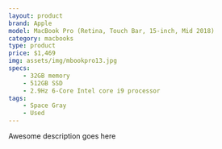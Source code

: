 ```yaml
---
layout: product
brand: Apple
model: MacBook Pro (Retina, Touch Bar, 15-inch, Mid 2018)
category: macbooks
type: product
price: $1,469
img: assets/img/mbookpro13.jpg
specs:
    - 32GB memory
    - 512GB SSD
    - 2.9Hz 6-Core Intel core i9 processor
tags:
    - Space Gray
    - Used
---
```

Awesome description goes here
